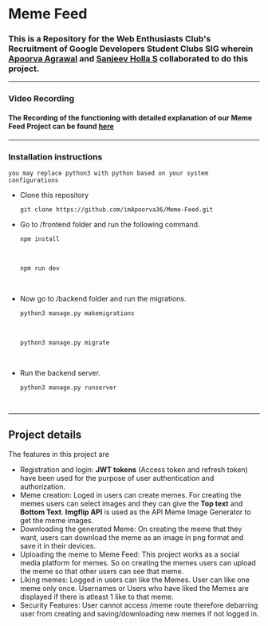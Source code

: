 # Meme Feed
### This is a Repository for the Web Enthusiasts Club's Recruitment of Google Developers Student Clubs SIG wherein [Apoorva Agrawal](https://github.com/imApoorva36) and [Sanjeev Holla S](https://github.com/sanjeevholla26) collaborated to do this project.
---
### Video Recording
#### The Recording of the functioning with detailed explanation of our Meme Feed Project can be found [here](https://drive.google.com/file/d/17x2AKoKNZJsnR0dy-kuKwXmVDm2xRpu4/view?usp=sharing)
---
### Installation instructions
`you may replace python3 with python based on your system configurations`
- Clone this repository
  
      git clone https://github.com/imApoorva36/Meme-Feed.git

- Go to /frontend folder and run the following command.
  <br>

      npm install
  <br>

      npm run dev

  <br>
- Now go to /backend folder and run the migrations.
  <br>

      python3 manage.py makemigrations
  <br>

      python3 manage.py migrate

  <br>
- Run the backend server.
  <br>

      python3 manage.py runserver

  <br>
---
## Project details

The features in this project are

- Registration and login: **JWT tokens** (Access token and refresh token) have been used for the purpose of user authentication and authorization. 
- Meme creation: Loged in users can create memes. For creating the memes users can select images and they can give the **Top text** and **Bottom Text**. **Imgflip API** is used as the API Meme Image Generator to get the meme images. 
- Downloading the generated Meme: On creating the meme that they want, users can download the meme as an image in png format and save it in their devices.
- Uploading the meme to Meme Feed: This project works as a social media platform for memes. So on creating the memes users can upload the meme so that other users can see that meme.
- Liking memes: Logged in users can like the Memes. User can like one meme only once. Usernames or Users who have liked the Memes are displayed if there is atleast 1 like to that meme.
- Security Features: User cannot access /meme route therefore debarring user from creating and saving/downloading new memes if not logged in.
